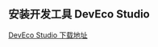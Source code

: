 ## 安装开发工具 DevEco Studio

[DevEco Studio 下载地址](https://developer.harmonyos.com/cn/develop/deveco-studio/)
